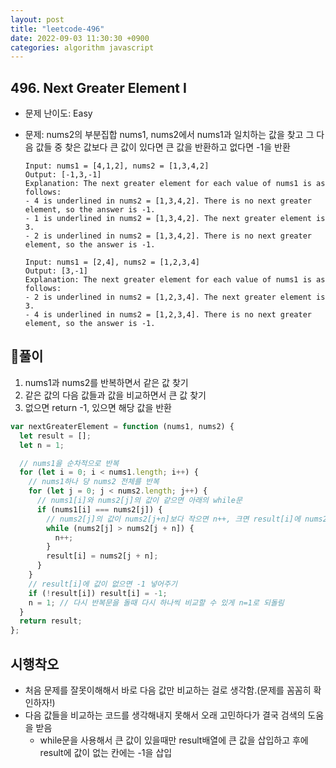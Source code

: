 ```yaml
---
layout: post
title: "leetcode-496"
date: 2022-09-03 11:30:30 +0900
categories: algorithm javascript
---
```


## 496. Next Greater Element I

- 문제 난이도: Easy
- 문제: nums2의 부분집합 nums1, nums2에서 nums1과 일치하는 값을 찾고 그 다음 값들 중 찾은 값보다 큰 값이 있다면 큰 값을 반환하고 없다면 -1을 반환

  ```
  Input: nums1 = [4,1,2], nums2 = [1,3,4,2]
  Output: [-1,3,-1]
  Explanation: The next greater element for each value of nums1 is as follows:
  - 4 is underlined in nums2 = [1,3,4,2]. There is no next greater element, so the answer is -1.
  - 1 is underlined in nums2 = [1,3,4,2]. The next greater element is 3.
  - 2 is underlined in nums2 = [1,3,4,2]. There is no next greater element, so the answer is -1.
  ```

  ```
  Input: nums1 = [2,4], nums2 = [1,2,3,4]
  Output: [3,-1]
  Explanation: The next greater element for each value of nums1 is as follows:
  - 2 is underlined in nums2 = [1,2,3,4]. The next greater element is 3.
  - 4 is underlined in nums2 = [1,2,3,4]. There is no next greater element, so the answer is -1.
  ```

## 🧻풀이

1. nums1과 nums2를 반복하면서 같은 값 찾기
2. 같은 값의 다음 값들과 값을 비교하면서 큰 값 찾기
3. 없으면 return -1, 있으면 해당 값을 반환

```js
var nextGreaterElement = function (nums1, nums2) {
  let result = [];
  let n = 1;

  // nums1을 순차적으로 반복
  for (let i = 0; i < nums1.length; i++) {
    // nums1하나 당 nums2 전체를 반복
    for (let j = 0; j < nums2.length; j++) {
      // nums1[i]와 nums2[j]의 값이 같으면 아래의 while문
      if (nums1[i] === nums2[j]) {
        // nums2[j]의 값이 nums2[j+n]보다 작으면 n++, 크면 result[i]에 nums2[j+n]
        while (nums2[j] > nums2[j + n]) {
          n++;
        }
        result[i] = nums2[j + n];
      }
    }
    // result[i]에 값이 없으면 -1 넣어주기
    if (!result[i]) result[i] = -1;
    n = 1; // 다시 반복문을 돌때 다시 하나씩 비교할 수 있게 n=1로 되돌림
  }
  return result;
};
```

## 시행착오

- 처음 문제를 잘못이해해서 바로 다음 값만 비교하는 걸로 생각함.(문제를 꼼꼼히 확인하자!)
- 다음 값들을 비교하는 코드를 생각해내지 못해서 오래 고민하다가 결국 검색의 도움을 받음
  - while문을 사용해서 큰 값이 있을때만 result배열에 큰 값을 삽입하고 후에 result에 값이 없는 칸에는 -1을 삽입
